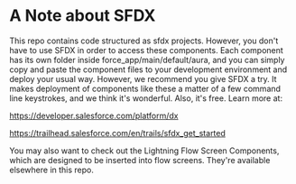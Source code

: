# A Note about SFDX

This repo contains code structured as sfdx projects. However, you don't have to use SFDX in order to access these components. Each component has its own folder inside force_app/main/default/aura, and you can simply copy and paste the component files to your development environment and deploy your usual way. However, we recommend you give SFDX a try. It makes deployment of components like these a matter of a few command line keystrokes, and we think it's wonderful. Also, it's free. Learn more at:

https://developer.salesforce.com/platform/dx

https://trailhead.salesforce.com/en/trails/sfdx_get_started

You may also want to check out the Lightning Flow Screen Components, which are designed to be inserted into flow screens. They're available elsewhere in this repo.